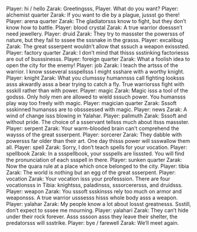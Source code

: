 Player: hi / hello
Zarak: Greetingsss, Player. What do you want?
Player: alchemist quarter
Zarak: If you want to die by a plague, jussst go there!
Player: arena quarter
Zarak: The gladiatorsss know to fight, but they don’t know how to battle.
Player: blood crystal
Zarak: A true warrior doesssn’t need jewellery.
Player: druid
Zarak: They try to massster the powersss of nature, but they fail to sssee the sssnake in the grasss.
Player: excalibug
Zarak: The great ssserpent wouldn’t allow that sssuch a weapon exisssted.
Player: factory quarter
Zarak: I don’t mind that thisss ssstinking factoriesss are out of busssinesss.
Player: foreign quarter
Zarak: What a foolish idea to open the city for the enemy!
Player: job
Zarak: I teach the artsss of the warrior. I know ssseveral ssspellsss I might ssshare with a worthy knight.
Player: knight
Zarak: What you clumsssy humannsss call fighting looksss asss akwardly asss a bear trying to catch a fly. True warriorsss fight with ssskill rather than with power.
Player: magic
Zarak: Magic isss a tool of the godsss. Only holy men are allowed to wield sssuch power. You humansss play way too freely with magic.
Player: magician quarter
Zarak: Sssoft ssskinned humansss are to obsssessed with magic.
Player: news
Zarak: A wind of change isss blowing in Yalahar.
Player: palimuth
Zarak: Sssoft and without pride. The choice of a ssservant tellsss much about itsss massster.
Player: serpent
Zarak: Your warm-blooded brain can’t comprehend the waysss of the great ssserpent.
Player: sorcerer
Zarak: They dabble with powersss far older than their art. One day thisss power will ssswallow them all.
Player: spell
Zarak: Sorry, I don’t teach spells for your vocation.
Player: spellbook
Zarak: In a ssspellbook, your ssspells are lisssted. You will find the pronunciation of each ssspell in there.
Player: sunken quarter
Zarak: Now the quara rule at a place which once belonged to the city.
Player: tibia
Zarak: The world is nothing but an egg of the great ssserpent.
Player: vocation
Zarak: Your vocation isss your professsion. There are four vocationsss in Tibia: knightsss, paladinsss, sssorcerersss, and druidsss.
Player: weapon
Zarak: You sssoft ssskinsss rely too much on armor and weaponsss. A true warrior usssesss hisss whole body asss a weapon.
Player: yalahar
Zarak: My people know a lot about lossst greatnesss. Ssstill, don’t expect to sssee me mourning.
Player: yalahari
Zarak: They can’t hide under their rock forever. Asss sssoon asss they leave their shelter, the predatorsss will ssstrike.
Player: bye / farewell
Zarak: We’ll meet again.